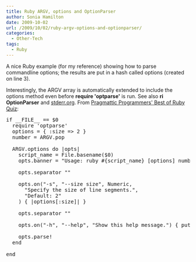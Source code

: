 ```yaml
---
title: Ruby ARGV, options and OptionParser
author: Sonia Hamilton
date: 2009-10-02
url: /2009/10/02/ruby-argv-options-and-optionparser/
categories:
  - Other-Tech
tags:
  - Ruby
---
```

A nice Ruby example (for my reference) showing how to parse commandline options; the results are put in a hash called options (created on line 3).

<!--more-->

Interestingly, the ARGV array is automatically extended to include the options method even before **require 'optparse'** is run. See also **ri OptionParser** and [stderr.org][1]. From [Pragmattic Programmers' Best of Ruby Quiz][2]:

<pre>if __FILE__ == $0
  require 'optparse'
  options = { :size =&gt; 2 }
  number = ARGV.pop

  ARGV.options do |opts|
    script_name = File.basename($0)
    opts.banner = "Usage: ruby #{script_name} [options] number"

    opts.separator ""

    opts.on("-s", "--size size", Numeric,
      "Specify the size of line segments.",
      "Default: 2"
    ) { |options[:size]| }

    opts.separator ""

    opts.on("-h", "--help", "Show this help message.") { puts opts; exit }

    opts.parse!
  end

end
</pre>

 [1]: http://stderr.org/doc/liboptparse-ruby/optparse.html
 [2]: http://www.pragprog.com/titles/fr_quiz/best-of-ruby-quiz
